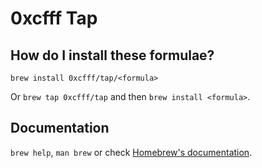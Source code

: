 # 0xcfff Tap

## How do I install these formulae?

`brew install 0xcfff/tap/<formula>`

Or `brew tap 0xcfff/tap` and then `brew install <formula>`.

## Documentation

`brew help`, `man brew` or check [Homebrew's documentation](https://docs.brew.sh).

